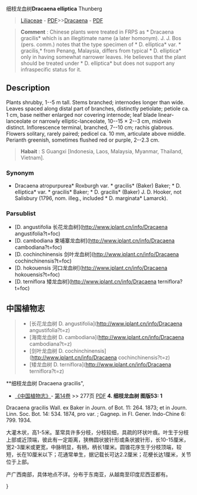 细枝龙血树**Dracaena elliptica** Thunberg

> [Liliaceae](http://www.iplant.cn/info/Liliaceae?t=foc) - [PDF](http://www.iplant.cn/foc/pdf/Liliaceae.pdf)>>[Dracaena](http://www.iplant.cn/info/Dracaena?t=foc) - [PDF](http://www.iplant.cn/foc/pdf/Dracaena.pdf)


> **Comment** : 
> Chinese plants were treated in FRPS as * Dracaena gracilis* which is an illegitimate name (a later homonym). J. J. Bos (pers. comm.) notes that the type specimen of * D. elliptica* var. * gracilis,* from Penang, Malaysia, differs from typical * D. elliptica* only in having somewhat narrower leaves. He believes that the plant should be treated under * D. elliptica* but does not support any infraspecific status for it.

## Description

Plants shrubby, 1--5 m tall. Stems branched; internodes longer than wide. Leaves spaced along distal part of branches, distinctly petiolate; petiole ca. 1 cm, base neither enlarged nor covering internode; leaf blade linear-lanceolate or narrowly elliptic-lanceolate, 10--15 × 2--3 cm, midvein distinct. Inflorescence terminal, branched, 7--10 cm; rachis glabrous. Flowers solitary, rarely paired; pedicel ca. 10 mm, articulate above middle. Perianth greenish, sometimes flushed red or purple, 2--2.3 cm.


> **Habait** : 
> S Guangxi [Indonesia, Laos, Malaysia, Myanmar, Thailand, Vietnam].

### Synonym
* Dracaena atropurpurea* Roxburgh var. * gracilis* (Baker) Baker; * D. elliptica* var. * gracilis* Baker; * D. gracilis* (Baker) J. D. Hooker, not Salisbury (1796, nom. illeg., included * D. marginata* Lamarck).



### Parsublist

* [D.  angustifolia  长花龙血树](http://www.iplant.cn/info/Dracaena angustifolia?t=foc)
* [D.  cambodiana  柬埔寨龙血树](http://www.iplant.cn/info/Dracaena cambodiana?t=foc)
* [D.  cochinchinensis  剑叶龙血树](http://www.iplant.cn/info/Dracaena cochinchinensis?t=foc)
* [D.  hokouensis  河口龙血树](http://www.iplant.cn/info/Dracaena hokouensis?t=foc)
* [D.  terniflora  矮龙血树](http://www.iplant.cn/info/Dracaena terniflora?t=foc)


## 中国植物志

> * [长花龙血树  D.  angustifolia](http://www.iplant.cn/info/Dracaena angustifolia?t=z)
> * [海南龙血树  D.  cambodiana](http://www.iplant.cn/info/Dracaena cambodiana?t=z)
> * [剑叶龙血树  D.  cochinchinensis](http://www.iplant.cn/info/Dracaena cochinchinensis?t=z)
> * [矮龙血树  D.  terniflora](http://www.iplant.cn/info/Dracaena terniflora?t=z)


**细枝龙血树 Dracaena gracilis",


* [《中国植物志》](http://www.iplant.cn/frps)- [第14卷](http://www.iplant.cn/frps/vol/14) >> 277页 [PDF](http://www.iplant.cn/frps/pdf/14/277a.pdf)
**4. 细枝龙血树 图版53: 1**

Dracaena gracilis Wall. ex Baker in Journ. of Bot. 11: 264. 1873; et in Journ. Linn. Soc. Bot. 14: 534. 1874, pro var. ; Gagnep. in Fl. Gener. Indo-Chine 6: 799. 1934.

大灌木状，高1-5米。茎常具许多分枝，分枝较细，具疏的环状叶痕。叶生于分枝上部或近顶端，彼此有一定距离，狭椭圆状披针形或条状披针形，长10-15厘米，宽2-3厘米或更宽，中脉明显，有柄，柄长1厘米。圆锥花序生于分枝顶端，较短，长在10厘米以下；花通常单生，据记载长可达2.2厘米；花梗长达1厘米，关节位于上部。

产广西南部，具体地点不详。分布于东南亚，从越南至印度尼西亚都有。



}